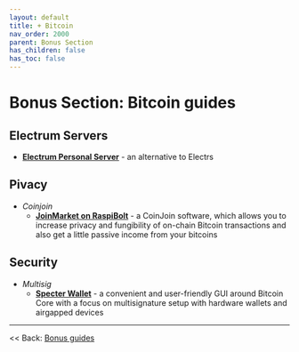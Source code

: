 ```yaml
---
layout: default
title: + Bitcoin
nav_order: 2000
parent: Bonus Section
has_children: false
has_toc: false
---
```


# Bonus Section: Bitcoin guides

## Electrum Servers
* **[Electrum Personal Server](electrum-personal-server.md)** - an alternative to Electrs

## Pivacy
* *Coinjoin*
  * **[JoinMarket on RaspiBolt](https://github.com/kristapsk/raspibolt-extras/blob/master/joinmarket.md)** - a CoinJoin software, which allows you to increase privacy and fungibility of on-chain Bitcoin transactions and also get a little passive income from your bitcoins

## Security
* *Multisig*
  * **[Specter Wallet](specter-desktop.md)** - a convenient and user-friendly GUI around Bitcoin Core with a focus on multisignature setup with hardware wallets and airgapped devices

---

<< Back: [Bonus guides](../../bonus-section.md)
